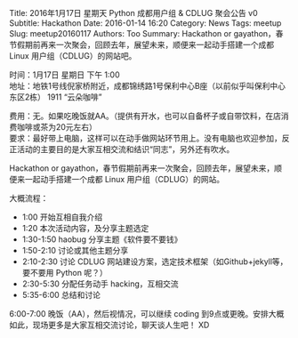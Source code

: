 Title: 2016年1月17日 星期天 Python 成都用户组 & CDLUG 聚会公告 v0
Subtitle: Hackathon
Date: 2016-01-14 16:20
Category: News
Tags: meetup
Slug: meetup20160117
Authors: Too
Summary: Hackathon or gayathon，春节假期前再来一次聚会，回顾去年，展望未来，顺便来一起动手搭建一个成都 Linux 用户组（CDLUG）的网站吧。 

时间：1月17日 星期日 下午 1:00  
地址：地铁1号线倪家桥附近，成都锦绣路1号保利中心B座（以前似乎叫保利中心东区2栋） 1911 “云朵咖啡”

费用：无。如果吃晚饭就AA。（提供有开水，也可以自备杯子或自带饮料，在店消费咖啡或茶为20元左右）  
要求：最好带上电脑，这样可以在动手做网站环节用上。没有电脑也欢迎参加，反正活动的主要目的是大家互相交流和结识“同志”，另外还有吹水。

Hackathon or gayathon，春节假期前再来一次聚会，回顾去年，展望未来，顺便来一起动手搭建一个成都 Linux 用户组（CDLUG）的网站。 

大概流程：  
- 1:00 开始互相自我介绍  
- 1:20 本次活动内容，及分享主题选定  
- 1:30-1:50 haobug 分享主题《软件要不要钱》  
- 1:50-2:10 讨论或其他主题分享  
- 2:10-2:30 讨论 CDLUG 网站建设方案，选定技术框架（如Github+jekyll等，要不要用 Python 呢？）  
- 2:30-5:30 分配任务动手 hacking，互相交流  
- 5:35-6:00 总结和讨论

6:00-7:00 晚饭（AA），然后视情况，可以继续 coding 到9点或更晚。安排大概如此，现场更多是大家互相交流讨论，聊天谈人生吧！ XD
